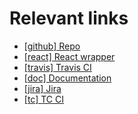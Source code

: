 # Relevant links

- [[github] Repo](https://github.com/wix/playable)
- [[react] React wrapper](https://github.com/BrooklynKing/react-playable)
- [[travis] Travis CI](https://travis-ci.org/wix/playable)
- [[doc] Documentation](https://wix.github.io/playable/)
- [[jira] Jira](https://jira.wixpress.com/browse/VP)
- [[tc] TC CI](http://tc.dev.wixpress.com/viewType.html?buildTypeId=Playable_Playable)
